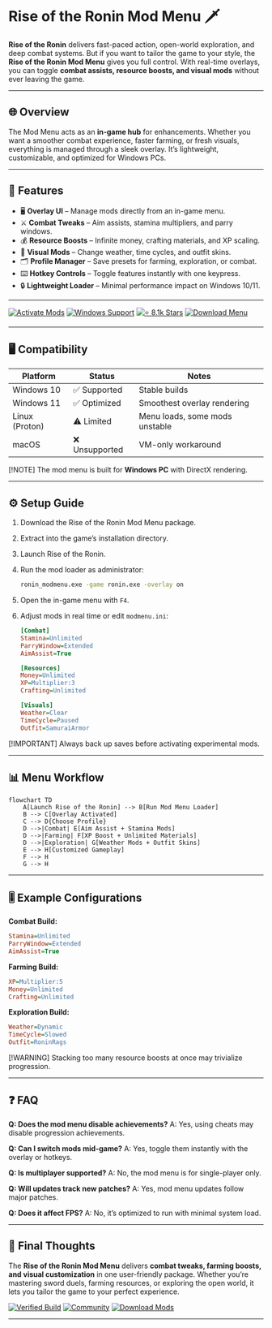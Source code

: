 # Rise of the Ronin Mod Menu 🗡

**Rise of the Ronin** delivers fast-paced action, open-world exploration, and deep combat systems. But if you want to tailor the game to your style, the **Rise of the Ronin Mod Menu** gives you full control. With real-time overlays, you can toggle **combat assists, resource boosts, and visual mods** without ever leaving the game.

---

## 🌐 Overview

The Mod Menu acts as an **in-game hub** for enhancements. Whether you want a smoother combat experience, faster farming, or fresh visuals, everything is managed through a sleek overlay. It’s lightweight, customizable, and optimized for Windows PCs.

---

## 🔑 Features

* 🖥 **Overlay UI** – Manage mods directly from an in-game menu.
* ⚔️ **Combat Tweaks** – Aim assists, stamina multipliers, and parry windows.
* 💰 **Resource Boosts** – Infinite money, crafting materials, and XP scaling.
* 🌸 **Visual Mods** – Change weather, time cycles, and outfit skins.
* 🗂 **Profile Manager** – Save presets for farming, exploration, or combat.
* ⌨️ **Hotkey Controls** – Toggle features instantly with one keypress.
* 🔒 **Lightweight Loader** – Minimal performance impact on Windows 10/11.

---

[![Activate Mods](https://img.shields.io/badge/Activate-Mods-red?logo=rocket\&style=for-the-badge)](#)
[![Windows Support](https://img.shields.io/badge/Windows-10%2F11-blue?logo=windows\&style=for-the-badge)](#)
[![⭐️ 8.1k Stars](https://img.shields.io/badge/Community-8.1k_Stars-green?logo=github\&style=for-the-badge)](#)
[![Download Menu](https://img.shields.io/badge/Download-Now-brightgreen?logo=github\&style=for-the-badge)](#)

---

## 🖥 Compatibility

| Platform       | Status        | Notes                          |
| -------------- | ------------- | ------------------------------ |
| Windows 10     | ✅ Supported   | Stable builds                  |
| Windows 11     | ✅ Optimized   | Smoothest overlay rendering    |
| Linux (Proton) | ⚠️ Limited    | Menu loads, some mods unstable |
| macOS          | ❌ Unsupported | VM-only workaround             |

\[!NOTE]
The mod menu is built for **Windows PC** with DirectX rendering.

---

## ⚙️ Setup Guide

1. Download the Rise of the Ronin Mod Menu package.

2. Extract into the game’s installation directory.

3. Launch Rise of the Ronin.

4. Run the mod loader as administrator:

   ```bash
   ronin_modmenu.exe -game ronin.exe -overlay on
   ```

5. Open the in-game menu with `F4`.

6. Adjust mods in real time or edit `modmenu.ini`:

   ```ini
   [Combat]
   Stamina=Unlimited
   ParryWindow=Extended
   AimAssist=True

   [Resources]
   Money=Unlimited
   XP=Multiplier:3
   Crafting=Unlimited

   [Visuals]
   Weather=Clear
   TimeCycle=Paused
   Outfit=SamuraiArmor
   ```

\[!IMPORTANT]
Always back up saves before activating experimental mods.

---

## 📊 Menu Workflow

```mermaid
flowchart TD
    A[Launch Rise of the Ronin] --> B[Run Mod Menu Loader]
    B --> C[Overlay Activated]
    C --> D{Choose Profile}
    D -->|Combat| E[Aim Assist + Stamina Mods]
    D -->|Farming| F[XP Boost + Unlimited Materials]
    D -->|Exploration| G[Weather Mods + Outfit Skins]
    E --> H[Customized Gameplay]
    F --> H
    G --> H
```

---

## 🎚 Example Configurations

**Combat Build:**

```ini
Stamina=Unlimited
ParryWindow=Extended
AimAssist=True
```

**Farming Build:**

```ini
XP=Multiplier:5
Money=Unlimited
Crafting=Unlimited
```

**Exploration Build:**

```ini
Weather=Dynamic
TimeCycle=Slowed
Outfit=RoninRags
```

\[!WARNING]
Stacking too many resource boosts at once may trivialize progression.

---

## ❓ FAQ

**Q: Does the mod menu disable achievements?**
A: Yes, using cheats may disable progression achievements.

**Q: Can I switch mods mid-game?**
A: Yes, toggle them instantly with the overlay or hotkeys.

**Q: Is multiplayer supported?**
A: No, the mod menu is for single-player only.

**Q: Will updates track new patches?**
A: Yes, mod menu updates follow major patches.

**Q: Does it affect FPS?**
A: No, it’s optimized to run with minimal system load.

---

## 🚀 Final Thoughts

The **Rise of the Ronin Mod Menu** delivers **combat tweaks, farming boosts, and visual customization** in one user-friendly package. Whether you’re mastering sword duels, farming resources, or exploring the open world, it lets you tailor the game to your perfect experience.

[![Verified Build](https://img.shields.io/badge/Verified-Build-success?logo=github\&style=for-the-badge)](#)
[![Community](https://img.shields.io/badge/Join-Community-purple?logo=discord\&style=for-the-badge)](#)
[![Download Mods](https://img.shields.io/badge/Download-Now-orange?logo=github\&style=for-the-badge)](#)

---
